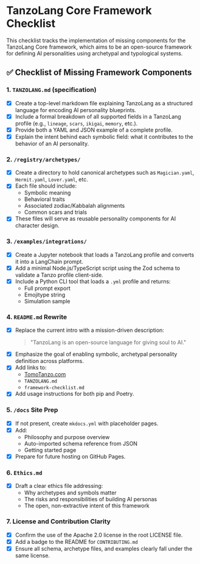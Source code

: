 # TanzoLang Core Framework Checklist

This checklist tracks the implementation of missing components for the TanzoLang Core framework, which aims to be an open-source framework for defining AI personalities using archetypal and typological systems.

## ✅ Checklist of Missing Framework Components

### 1. `TANZOLANG.md` (specification)
- [x] Create a top-level markdown file explaining TanzoLang as a structured language for encoding AI personality blueprints.
- [x] Include a formal breakdown of all supported fields in a TanzoLang profile (e.g., `lineage`, `scars`, `ikigai`, `memory`, etc.).
- [x] Provide both a YAML and JSON example of a complete profile.
- [x] Explain the intent behind each symbolic field: what it contributes to the behavior of an AI personality.

### 2. `/registry/archetypes/`
- [x] Create a directory to hold canonical archetypes such as `Magician.yaml`, `Hermit.yaml`, `Lover.yaml`, etc.
- [x] Each file should include:
  - Symbolic meaning
  - Behavioral traits
  - Associated zodiac/Kabbalah alignments
  - Common scars and trials
- [x] These files will serve as reusable personality components for AI character design.

### 3. `/examples/integrations/`
- [x] Create a Jupyter notebook that loads a TanzoLang profile and converts it into a LangChain prompt.
- [x] Add a minimal Node.js/TypeScript script using the Zod schema to validate a Tanzo profile client-side.
- [x] Include a Python CLI tool that loads a `.yml` profile and returns:
  - Full prompt export
  - Emojitype string
  - Simulation sample

### 4. `README.md` Rewrite
- [x] Replace the current intro with a mission-driven description:
  > "TanzoLang is an open-source language for giving soul to AI."
- [x] Emphasize the goal of enabling symbolic, archetypal personality definition across platforms.
- [x] Add links to:
  - [TomoTanzo.com](https://tomotanzo.com)
  - `TANZOLANG.md`
  - `framework-checklist.md`
- [x] Add usage instructions for both pip and Poetry.

### 5. `/docs` Site Prep
- [x] If not present, create `mkdocs.yml` with placeholder pages.
- [x] Add:
  - Philosophy and purpose overview
  - Auto-imported schema reference from JSON
  - Getting started page
- [x] Prepare for future hosting on GitHub Pages.

### 6. `Ethics.md`
- [x] Draft a clear ethics file addressing:
  - Why archetypes and symbols matter
  - The risks and responsibilities of building AI personas
  - The open, non-extractive intent of this framework

### 7. License and Contribution Clarity
- [x] Confirm the use of the Apache 2.0 license in the root LICENSE file.
- [x] Add a badge to the README for `CONTRIBUTING.md`
- [x] Ensure all schema, archetype files, and examples clearly fall under the same license.
